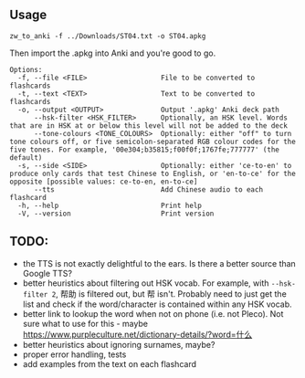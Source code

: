 ## Usage
```console
zw_to_anki -f ../Downloads/ST04.txt -o ST04.apkg
```
Then import the .apkg into Anki and you're good to go.

```console
Options:
  -f, --file <FILE>                  File to be converted to flashcards
  -t, --text <TEXT>                  Text to be converted to flashcards
  -o, --output <OUTPUT>              Output '.apkg' Anki deck path
      --hsk-filter <HSK_FILTER>      Optionally, an HSK level. Words that are in HSK at or below this level will not be added to the deck
      --tone-colours <TONE_COLOURS>  Optionally: either "off" to turn tone colours off, or five semicolon-separated RGB colour codes for the five tones. For example, '00e304;b35815;f00f0f;1767fe;777777' (the default)
  -s, --side <SIDE>                  Optionally: either 'ce-to-en' to produce only cards that test Chinese to English, or 'en-to-ce' for the opposite [possible values: ce-to-en, en-to-ce]
      --tts                          Add Chinese audio to each flashcard
  -h, --help                         Print help
  -V, --version                      Print version
```

## TODO:
 - the TTS is not exactly delightful to the ears. Is there a better source than Google TTS?
 - better heuristics about filtering out HSK vocab. For example, with `--hsk-filter 2`, 帮助 is filtered out, but 帮 isn't. Probably need to just get the list and check if the word/character is contained within any HSK vocab.
 - better link to lookup the word when not on phone (i.e. not Pleco). Not sure what to use for this - maybe https://www.purpleculture.net/dictionary-details/?word=什么
 - better heuristics about ignoring surnames, maybe?
 - proper error handling, tests
 - add examples from the text on each flashcard
